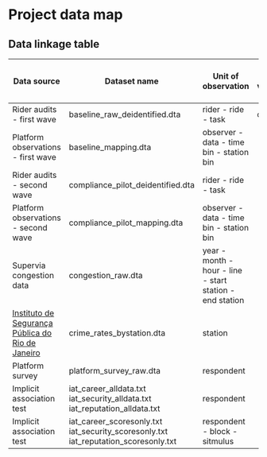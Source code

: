 # Project data map

## Data linkage table

| Data source | Dataset name | Unit of observation | ID variable | One to many ID | Many to one ID | Notes |
|-------------|--------------|---------------------|-------------|----------------|----------------|-------|
| Rider audits - first wave | baseline_raw_deidentified.dta | rider - ride - task |  obs_uid |
| Platform observations - first wave | baseline_mapping.dta | observer - data - time bin - station bin |
| Rider audits - second wave | compliance_pilot_deidentified.dta | rider - ride - task |
| Platform observations - second wave | compliance_pilot_mapping.dta |  observer - data - time bin - station bin |
| Supervia congestion data | congestion_raw.dta | year - month - hour - line - start station - end station |
| [Instituto de Segurança Pública do Rio de Janeiro](https://www.ispdados.rj.gov.br:4432/) | crime_rates_bystation.dta | station |
| Platform survey | platform_survey_raw.dta | respondent |
| Implicit association test | iat_career_alldata.txt <br> iat_security_alldata.txt <br> iat_reputation_alldata.txt | respondent | 
| Implicit association test | iat_career_scoresonly.txt <br> iat_security_scoresonly.txt <br> iat_reputation_scoresonly.txt | respondent - block - sitmulus |
